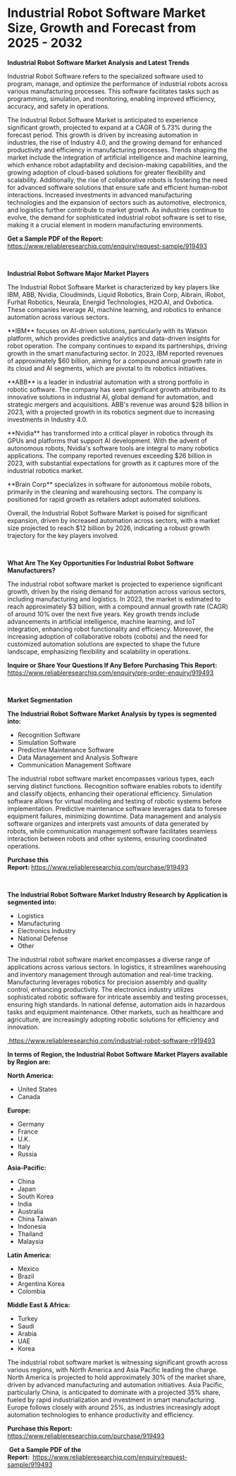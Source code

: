 <p><h1>Industrial Robot Software Market Size, Growth and Forecast from 2025 - 2032</h1></p><p><strong>Industrial Robot Software Market Analysis and Latest Trends</strong></p>
<p><p>Industrial Robot Software refers to the specialized software used to program, manage, and optimize the performance of industrial robots across various manufacturing processes. This software facilitates tasks such as programming, simulation, and monitoring, enabling improved efficiency, accuracy, and safety in operations.</p><p>The Industrial Robot Software Market is anticipated to experience significant growth, projected to expand at a CAGR of 5.73% during the forecast period. This growth is driven by increasing automation in industries, the rise of Industry 4.0, and the growing demand for enhanced productivity and efficiency in manufacturing processes. Trends shaping the market include the integration of artificial intelligence and machine learning, which enhance robot adaptability and decision-making capabilities, and the growing adoption of cloud-based solutions for greater flexibility and scalability. Additionally, the rise of collaborative robots is fostering the need for advanced software solutions that ensure safe and efficient human-robot interactions. Increased investments in advanced manufacturing technologies and the expansion of sectors such as automotive, electronics, and logistics further contribute to market growth. As industries continue to evolve, the demand for sophisticated industrial robot software is set to rise, making it a crucial element in modern manufacturing environments.</p></p>
<p><strong>Get a Sample PDF of the Report:&nbsp;</strong> <a href="https://www.reliableresearchiq.com/enquiry/request-sample/919493?utm_campaign=1117&utm_medium=2&utm_source=Github&utm_content=ia&utm_term=16042025&utm_id=industrial-robot-software">https://www.reliableresearchiq.com/enquiry/request-sample/919493</a></p>
<p>&nbsp;</p>
<p><strong>Industrial Robot Software Major Market Players</strong></p>
<p><p>The Industrial Robot Software Market is characterized by key players like IBM, ABB, Nvidia, Cloudminds, Liquid Robotics, Brain Corp, Aibrain, iRobot, Furhat Robotics, Neurala, Energid Technologies, H2O.AI, and Oxbotica. These companies leverage AI, machine learning, and robotics to enhance automation across various sectors.</p><p>**IBM** focuses on AI-driven solutions, particularly with its Watson platform, which provides predictive analytics and data-driven insights for robot operation. The company continues to expand its partnerships, driving growth in the smart manufacturing sector. In 2023, IBM reported revenues of approximately $60 billion, aiming for a compound annual growth rate in its cloud and AI segments, which are pivotal to its robotics initiatives.</p><p>**ABB** is a leader in industrial automation with a strong portfolio in robotic software. The company has seen significant growth attributed to its innovative solutions in industrial AI, global demand for automation, and strategic mergers and acquisitions. ABB's revenue was around $28 billion in 2023, with a projected growth in its robotics segment due to increasing investments in Industry 4.0.</p><p>**Nvidia** has transformed into a critical player in robotics through its GPUs and platforms that support AI development. With the advent of autonomous robots, Nvidia's software tools are integral to many robotics applications. The company reported revenues exceeding $26 billion in 2023, with substantial expectations for growth as it captures more of the industrial robotics market.</p><p>**Brain Corp** specializes in software for autonomous mobile robots, primarily in the cleaning and warehousing sectors. The company is positioned for rapid growth as retailers adopt automated solutions. </p><p>Overall, the Industrial Robot Software Market is poised for significant expansion, driven by increased automation across sectors, with a market size projected to reach $12 billion by 2026, indicating a robust growth trajectory for the key players involved.</p></p>
<p>&nbsp;</p>
<p><strong>What Are The Key Opportunities For Industrial Robot Software Manufacturers?</strong></p>
<p><p>The industrial robot software market is projected to experience significant growth, driven by the rising demand for automation across various sectors, including manufacturing and logistics. In 2023, the market is estimated to reach approximately $3 billion, with a compound annual growth rate (CAGR) of around 10% over the next five years. Key growth trends include advancements in artificial intelligence, machine learning, and IoT integration, enhancing robot functionality and efficiency. Moreover, the increasing adoption of collaborative robots (cobots) and the need for customized automation solutions are expected to shape the future landscape, emphasizing flexibility and scalability in operations.</p></p>
<p><strong>Inquire or Share Your Questions If Any Before Purchasing This Report:</strong> <a href="https://www.reliableresearchiq.com/enquiry/pre-order-enquiry/919493?utm_campaign=1117&utm_medium=2&utm_source=Github&utm_content=ia&utm_term=16042025&utm_id=industrial-robot-software">https://www.reliableresearchiq.com/enquiry/pre-order-enquiry/919493</a></p>
<p>&nbsp;</p>
<p><strong>Market Segmentation</strong></p>
<p><strong>The Industrial Robot Software Market Analysis by types is segmented into:</strong></p>
<p><ul><li>Recognition Software</li><li>Simulation Software</li><li>Predictive Maintenance Software</li><li>Data Management and Analysis Software</li><li>Communication Management Software</li></ul></p>
<p><p>The industrial robot software market encompasses various types, each serving distinct functions. Recognition software enables robots to identify and classify objects, enhancing their operational efficiency. Simulation software allows for virtual modeling and testing of robotic systems before implementation. Predictive maintenance software leverages data to foresee equipment failures, minimizing downtime. Data management and analysis software organizes and interprets vast amounts of data generated by robots, while communication management software facilitates seamless interaction between robots and other systems, ensuring coordinated operations.</p></p>
<p><strong>Purchase this Report:&nbsp;</strong><a href="https://www.reliableresearchiq.com/purchase/919493?utm_campaign=1117&utm_medium=2&utm_source=Github&utm_content=ia&utm_term=16042025&utm_id=industrial-robot-software">https://www.reliableresearchiq.com/purchase/919493</a></p>
<p>&nbsp;</p>
<p><strong>The Industrial Robot Software Market Industry Research by Application is segmented into:</strong></p>
<p><ul><li>Logistics</li><li>Manufacturing</li><li>Electronics Industry</li><li>National Defense</li><li>Other</li></ul></p>
<p><p>The industrial robot software market encompasses a diverse range of applications across various sectors. In logistics, it streamlines warehousing and inventory management through automation and real-time tracking. Manufacturing leverages robotics for precision assembly and quality control, enhancing productivity. The electronics industry utilizes sophisticated robotic software for intricate assembly and testing processes, ensuring high standards. In national defense, automation aids in hazardous tasks and equipment maintenance. Other markets, such as healthcare and agriculture, are increasingly adopting robotic solutions for efficiency and innovation.</p></p>
<p><a href="https://www.reliableresearchiq.com/industrial-robot-software-r919493?utm_campaign=1117&utm_medium=2&utm_source=Github&utm_content=ia&utm_term=16042025&utm_id=industrial-robot-software">&nbsp;https://www.reliableresearchiq.com/industrial-robot-software-r919493</a></p>
<p><strong>In terms of Region, the Industrial Robot Software Market Players available by Region are:</strong></p>
<p>
    <p> <strong> North America: </strong>
        <ul>
            <li>United States</li>
            <li>Canada</li>
        </ul>
        </p> 
    <p> <strong> Europe: </strong>
        <ul>
            <li>Germany</li>
            <li>France</li>
            <li>U.K.</li>
            <li>Italy</li>
            <li>Russia</li>
        </ul>
        </p> 
    <p> <strong> Asia-Pacific: </strong>
        <ul>
            <li>China</li>
            <li>Japan</li>
            <li>South Korea</li>
            <li>India</li>
            <li>Australia</li>
            <li>China Taiwan</li>
            <li>Indonesia</li>
            <li>Thailand</li>
            <li>Malaysia</li>
        </ul>
        </p> 
    <p> <strong> Latin America: </strong>
        <ul>
            <li>Mexico</li>
            <li>Brazil</li>
            <li>Argentina Korea</li>
            <li>Colombia</li>
        </ul>
        </p> 
    <p> <strong> Middle East & Africa: </strong>
        <ul>
            <li>Turkey</li>
            <li>Saudi</li>
            <li>Arabia</li>
            <li>UAE</li>
            <li>Korea</li>
        </ul>
    </p>
    </p>
<p><p>The industrial robot software market is witnessing significant growth across various regions, with North America and Asia Pacific leading the charge. North America is projected to hold approximately 30% of the market share, driven by advanced manufacturing and automation initiatives. Asia Pacific, particularly China, is anticipated to dominate with a projected 35% share, fueled by rapid industrialization and investment in smart manufacturing. Europe follows closely with around 25%, as industries increasingly adopt automation technologies to enhance productivity and efficiency.</p></p>
<p><strong>Purchase this Report: </strong><a href="https://www.reliableresearchiq.com/purchase/919493?utm_campaign=1117&utm_medium=2&utm_source=Github&utm_content=ia&utm_term=16042025&utm_id=industrial-robot-software">https://www.reliableresearchiq.com/purchase/919493</a></p>
<p>&nbsp;<strong>Get a Sample PDF of the Report:&nbsp;&nbsp;</strong><a href="https://www.reliableresearchiq.com/enquiry/request-sample/919493?utm_campaign=1117&utm_medium=2&utm_source=Github&utm_content=ia&utm_term=16042025&utm_id=industrial-robot-software">https://www.reliableresearchiq.com/enquiry/request-sample/919493</a></p>
<p><strong></strong></p>
<p><p></p><p></p><p></p></p>